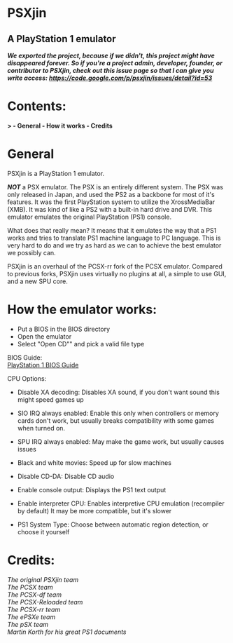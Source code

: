 <h1>PSXjin</h1>
<h2>A PlayStation 1 emulator</h2>

<b><i>
We exported the project, because if we didn't, this project might have disappeared forever.
So if you're a project admin, developer, founder, or contributor to PSXjin, check out this issue page so that I can give you write access: https://code.google.com/p/psxjin/issues/detail?id=53
</i></b>

<h1>Contents:</h1>
<b>
>
- General
- How it works
- Credits

</b>

<h1>General</h1>

PSXjin is a PlayStation 1 emulator.

<b><i>NOT</i></b> a PSX emulator. The PSX is an entirely different system. The PSX was only released in Japan, and used the PS2 as a backbone for most of it's features. It was the first PlayStation system to utilize the XrossMediaBar (XMB). It was kind of like a PS2 with a built-in hard drive and DVR. This emulator emulates the original PlayStation (PS1) console.

What does that really mean? It means that it emulates the way that a PS1 works and tries to translate PS1 machine language to PC language. This is very hard to do and we try as hard as we can to achieve the best emulator we possibly can.

PSXjin is an overhaul of the PCSX-rr fork of the PCSX emulator. Compared to previous forks, PSXjin uses virtually no plugins at all, a simple to use GUI, and a new SPU core.

<h1>How the emulator works:</h1>

- Put a BIOS in the BIOS directory
- Open the emulator
- Select "Open CD"" and pick a valid file type

BIOS Guide:<br>
[PlayStation 1 BIOS Guide](https://github.com/piorrro33/psxjin/wiki/PlayStation-1-BIOS-Guide)

CPU Options:

- Disable XA decoding:
Disables XA sound, if you don't want sound this might speed games up

- SIO IRQ always enabled:
Enable this only when controllers or memory cards don't work,
but usually breaks compatibility with some games when turned on.

- SPU IRQ always enabled:
May make the game work, but usually causes issues

- Black and white movies:
Speed up for slow machines

- Disable CD-DA:
Disable CD audio

- Enable console output:
Displays the PS1 text output

- Enable interpreter CPU:
Enables interpretive CPU emulation (recompiler by default) It may be more compatible, but it's slower

- PS1 System Type:
Choose between automatic region detection, or choose it yourself

<h1>Credits:</h1>
<i>
The original PSXjin team<br>
The PCSX team<br>
The PCSX-df team<br>
The PCSX-Reloaded team<br>
The PCSX-rr team<br>
The ePSXe team<br>
The pSX team<br>
Martin Korth for his great PS1 documents<br>
</i>
